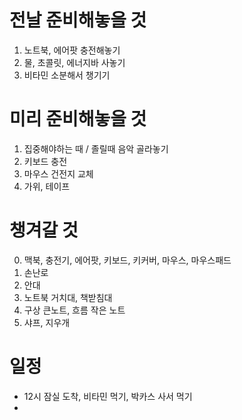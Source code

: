 # 전날 준비해놓을 것
1. 노트북, 에어팟 충전해놓기
2. 물, 초콜릿, 에너지바 사놓기
3. 비타민 소분해서 챙기기
 
# 미리 준비해놓을 것
1. 집중해야하는 때 / 졸릴때 음악 골라놓기
2. 키보드 충전
3. 마우스 건전지 교체
4. 가위, 테이프


# 챙겨갈 것
0. 맥북, 충전기, 에어팟, 키보드, 키커버, 마우스, 마우스패드
1. 손난로
2. 안대
3. 노트북 거치대, 책받침대
4. 구상 큰노트, 흐름 작은 노트
5. 샤프, 지우개


# 일정
- 12시 잠실 도착, 비타민 먹기, 박카스 사서 먹기
- 

